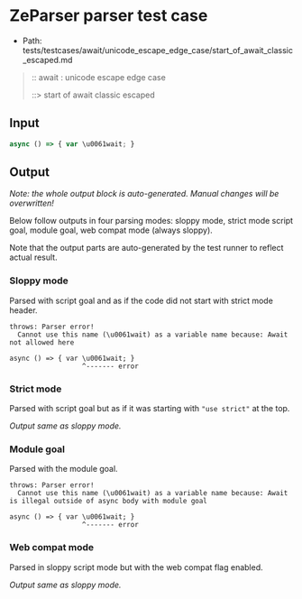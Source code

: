 # ZeParser parser test case

- Path: tests/testcases/await/unicode_escape_edge_case/start_of_await_classic_escaped.md

> :: await : unicode escape edge case
>
> ::> start of await classic escaped

## Input

`````js
async () => { var \u0061wait; }
`````

## Output

_Note: the whole output block is auto-generated. Manual changes will be overwritten!_

Below follow outputs in four parsing modes: sloppy mode, strict mode script goal, module goal, web compat mode (always sloppy).

Note that the output parts are auto-generated by the test runner to reflect actual result.

### Sloppy mode

Parsed with script goal and as if the code did not start with strict mode header.

`````
throws: Parser error!
  Cannot use this name (\u0061wait) as a variable name because: Await not allowed here

async () => { var \u0061wait; }
                  ^------- error
`````

### Strict mode

Parsed with script goal but as if it was starting with `"use strict"` at the top.

_Output same as sloppy mode._

### Module goal

Parsed with the module goal.

`````
throws: Parser error!
  Cannot use this name (\u0061wait) as a variable name because: Await is illegal outside of async body with module goal

async () => { var \u0061wait; }
                  ^------- error
`````


### Web compat mode

Parsed in sloppy script mode but with the web compat flag enabled.

_Output same as sloppy mode._
